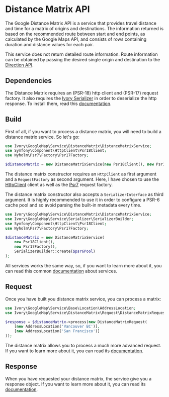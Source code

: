 # Distance Matrix API

The Google Distance Matrix API is a service that provides travel distance and time for a matrix of origins and
destinations. The information returned is based on the recommended route between start and end points, as calculated
by the Google Maps API, and consists of rows containing duration and distance values for each pair.

This service does not return detailed route information. Route information can be obtained by passing the desired
single origin and destination to the [Direction API](/doc/service/direction/direction.md).

## Dependencies

The Distance Matrix requires an (PSR-18) http client and (PSR-17) request factory. It also requires the
[Ivory Serializer](https://github.com/egeloen/ivory-serializer) in order to deserialize the http response. To install
them, read this [documentation](/doc/installation.md).

## Build

First of all, if you want to process a distance matrix, you will need to build a distance matrix service. So let's go:

``` php
use Ivory\GoogleMap\Service\DistanceMatrix\DistanceMatrixService;
use Symfony\Component\HttpClient\Psr18Client;
use Nyholm\Psr7\Factory\Psr17Factory;

$distanceMatrix = new DistanceMatrixService(new Psr18Client(), new Psr17Factory());
```

The distance matrix constructor requires an `HttpClient` as first argument and a `RequestFactory` as second argument. Here,
I have chosen to use the [HttpClient](https://github.com/symfony/http-client) client as well as the
[Psr7](https://github.com/Nyholm/psr7) request factory.

The distance matrix constructor also accepts a `SerializerInterface` as third argument. It is highly recommended to 
use it in order to configure a PSR-6 cache pool and so avoid parsing the built-in metadata every time.  

``` php
use Ivory\GoogleMap\Service\DistanceMatrix\DistanceMatrixService;
use Ivory\GoogleMap\Service\Serializer\SerializerBuilder;
use Symfony\Component\HttpClient\Psr18Client;
use Nyholm\Psr7\Factory\Psr17Factory;

$distanceMatrix = new DistanceMatrixService(
    new Psr18Client(),
    new Psr17Factory(),
    SerializerBuilder::create($psr6Pool)
);
```

All services works the same way, so, if you want to learn more about it, you can read this common 
[documentation](/doc/service/service.md) about services.

## Request

Once you have built you distance matrix service, you can process a matrix:

``` php
use Ivory\GoogleMap\Service\Base\Location\AddressLocation;
use Ivory\GoogleMap\Service\DistanceMatrix\Request\DistanceMatrixRequest;

$response = $distanceMatrix->process(new DistanceMatrixRequest(
    [new AddressLocation('Vancouver BC')], 
    [new AddressLocation('San Francisco')]
));
```

The distance matrix allows you to process a much more advanced request. If you want to learn more about it, you can read 
its [documentation](/doc/service/distance_matrix/distance_matrix_request.md).

## Response

When you have requested your distance matrix, the service give you a response object. If you want to learn more about 
it, you can read its [documentation](/doc/service/distance_matrix/distance_matrix_response.md).
